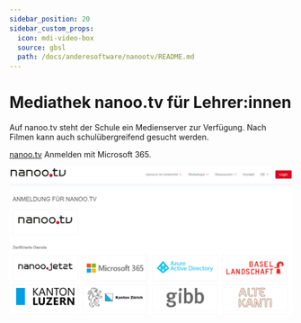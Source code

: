 ```yaml
---
sidebar_position: 20
sidebar_custom_props:
  icon: mdi-video-box
  source: gbsl
  path: /docs/anderesoftware/nanootv/README.md
---
```


# Mediathek nanoo.tv für Lehrer:innen

Auf nanoo.tv steht der Schule ein Medienserver zur Verfügung. Nach Filmen kann auch schulübergreifend gesucht werden.

[nanoo.tv](nanoo.tv) Anmelden mit Microsoft 365.

![](./nanootv1.png)
